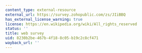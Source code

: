 ```yaml
---
content_type: external-resource
external_url: https://survey.zohopublic.com/zs/JIiBBQ
has_external_license_warning: true
license: https://en.wikipedia.org/wiki/All_rights_reserved
status: ''
title: web survey
uid: 8230b2be-467b-4f18-8c05-b19c2c8cf471
wayback_url: ''
---
```

